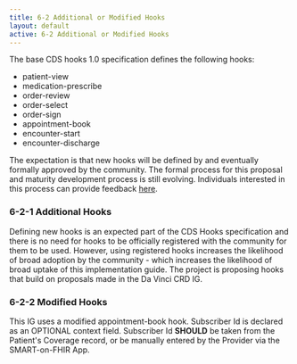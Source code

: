 ```yaml
---
title: 6-2 Additional or Modified Hooks
layout: default
active: 6-2 Additional or Modified Hooks
---
```


The base CDS hooks 1.0 specification defines the following hooks: 

- patient-view
- medication-prescribe
- order-review
- order-select
- order-sign
- appointment-book
- encounter-start
- encounter-discharge

The expectation is that new hooks will be defined by and eventually formally approved by the community. The formal process for this proposal and maturity development process is still evolving. Individuals interested in this process can provide feedback [here](https://cds-hooks.hl7.org).

### 6-2-1 Additional Hooks

Defining new hooks is an expected part of the CDS Hooks specification and there is no need for hooks to be officially registered with the community for them to be used. However, using registered hooks increases the likelihood of broad adoption by the community - which increases the likelihood of broad uptake of this implementation guide. The project is proposing hooks that build on proposals made in the Da Vinci CRD IG. 

### 6-2-2 Modified Hooks

This IG uses a modified appointment-book hook. Subscriber Id is declared as an OPTIONAL context field. Subscriber Id **SHOULD** be taken from the Patient's Coverage record, or be manually entered by the Provider via the SMART-on-FHIR App.

